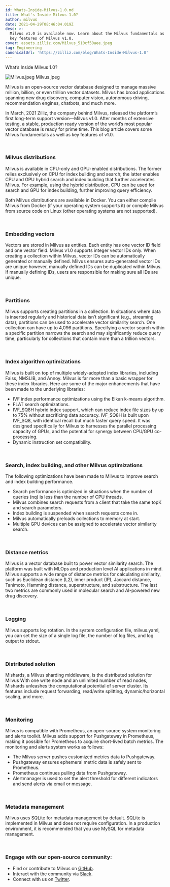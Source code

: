 ```yaml
---
id: Whats-Inside-Milvus-1.0.md
title: What's Inside Milvus 1.0?
author: milvus
date: 2021-04-29T08:46:04.019Z
desc: >-
  Milvus v1.0 is available now. Learn about the Milvus fundamentals as well as
  key features of Milvus v1.0.
cover: assets.zilliz.com/Milvus_510cf50aee.jpeg
tag: Engineering
canonicalUrl: 'https://zilliz.com/blog/Whats-Inside-Milvus-1.0'
---
```

<custom-h1>What’s Inside Milvus 1.0?</custom-h1><p>
  <span class="img-wrapper">
    <img translate="no" src="https://assets.zilliz.com/Milvus_510cf50aee.jpeg" alt="Milvus.jpeg" class="doc-image" id="milvus.jpeg" />
    <span>Milvus.jpeg</span>
  </span>
</p>
<p>Milvus is an open-source vector database designed to manage massive million, billion, or even trillion vector datasets. Milvus has broad applications spanning new drug discovery, computer vision, autonomous driving, recommendation engines, chatbots, and much more.</p>
<p>In March, 2021 Zilliz, the company behind Milvus, released the platform’s first long-term support version—Milvus v1.0. After months of extensive testing, a stable, production ready version of the world’s most popular vector database is ready for prime time. This blog article covers some Milvus fundamentals as well as key features of v1.0.</p>
<p><br/></p>
<h3 id="Milvus-distributions" class="common-anchor-header">Milvus distributions</h3><p>Milvus is available in CPU-only and GPU-enabled distributions. The former relies exclusively on CPU for index building and search; the latter enables CPU and GPU hybrid search and index building that further accelerates Milvus. For example, using the hybrid distribution, CPU can be used for search and GPU for index building, further improving query efficiency.</p>
<p>Both Milvus distributions are available in Docker. You can either compile Milvus from Docker (if your operating system supports it) or compile Milvus from source code on Linux (other operating systems are not supported).</p>
<p><br/></p>
<h3 id="Embedding-vectors" class="common-anchor-header">Embedding vectors</h3><p>Vectors are stored in Milvus as entities. Each entity has one vector ID field and one vector field. Milvus v1.0 supports integer vector IDs only. When creating a collection within Milvus, vector IDs can be automatically generated or manually defined. Milvus ensures auto-generated vector IDs are unique however, manually defined IDs can be duplicated within Milvus. If manually defining IDs, users are responsible for making sure all IDs are unique.</p>
<p><br/></p>
<h3 id="Partitions" class="common-anchor-header">Partitions</h3><p>Milvus supports creating partitions in a collection. In situations where data is inserted regularly and historical data isn’t significant (e.g., streaming data), partitions can be used to accelerate vector similarity search. One collection can have up to 4,096 partitions. Specifying a vector search within a specific partition narrows the search and may significantly reduce query time, particularly for collections that contain more than a trillion vectors.</p>
<p><br/></p>
<h3 id="Index-algorithm-optimizations" class="common-anchor-header">Index algorithm optimizations</h3><p>Milvus is built on top of multiple widely-adopted index libraries, including Faiss, NMSLIB, and Annoy. Milvus is far more than a basic wrapper for these index libraries. Here are some of the major enhancements that have been made to the underlying libraries:</p>
<ul>
<li>IVF index performance optimizations using the Elkan k-means algorithm.</li>
<li>FLAT search optimizations.</li>
<li>IVF_SQ8H hybrid index support, which can reduce index file sizes by up to 75% without sacrificing data accuracy. IVF_SQ8H is built upon IVF_SQ8, with identical recall but much faster query speed. It was designed specifically for Milvus to harnesses the parallel processing capacity of GPUs, and the potential for synergy between CPU/GPU co-processing.</li>
<li>Dynamic instruction set compatibility.</li>
</ul>
<p><br/></p>
<h3 id="Search-index-building-and-other-Milvus-optimizations" class="common-anchor-header">Search, index building, and other Milvus optimizations</h3><p>The following optimizations have been made to Milvus to improve search and index building performance.</p>
<ul>
<li>Search performance is optimized in situations when the number of queries (nq) is less than the number of CPU threads.</li>
<li>Milvus combines search requests from a client that take the same topK and search parameters.</li>
<li>Index building is suspended when search requests come in.</li>
<li>Milvus automatically preloads collections to memory at start.</li>
<li>Multiple GPU devices can be assigned to accelerate vector similarity search.</li>
</ul>
<p><br/></p>
<h3 id="Distance-metrics" class="common-anchor-header">Distance metrics</h3><p>Milvus is a vector database built to power vector similarity search. The platform was built with MLOps and production level AI applications in mind. Milvus supports a wide range of distance metrics for calculating similarity, such as Euclidean distance (L2), inner product (IP), Jaccard distance, Tanimoto, Hamming distance, superstructure, and substructure. The last two metrics are commonly used in molecular search and AI-powered new drug discovery.</p>
<p><br/></p>
<h3 id="Logging" class="common-anchor-header">Logging</h3><p>Milvus supports log rotation. In the system configuration file, milvus.yaml, you can set the size of a single log file, the number of log files, and log output to stdout.</p>
<p><br/></p>
<h3 id="Distributed-solution" class="common-anchor-header">Distributed solution</h3><p>Mishards, a Milvus sharding middleware, is the distributed solution for Milvus With one write node and an unlimited number of read nodes, Mishards unleashes the computational potential of server cluster. Its features include request forwarding, read/write splitting, dynamic/horizontal scaling, and more.</p>
<p><br/></p>
<h3 id="Monitoring" class="common-anchor-header">Monitoring</h3><p>Milvus is compatible with Prometheus, an open-source system monitoring and alerts toolkit. Milvus adds support for Pushgateway in Prometheus, making it possible for Prometheus to acquire short-lived batch metrics. The monitoring and alerts system works as follows:</p>
<ul>
<li>The Milvus server pushes customized metrics data to Pushgateway.</li>
<li>Pushgateway ensures ephemeral metric data is safely sent to Prometheus.</li>
<li>Prometheus continues pulling data from Pushgateway.</li>
<li>Alertmanager is used to set the alert threshold for different indicators and send alerts via email or message.</li>
</ul>
<p><br/></p>
<h3 id="Metadata-management" class="common-anchor-header">Metadata management</h3><p>Milvus uses SQLite for metadata management by default. SQLite is implemented in Milvus and does not require configuration. In a production environment, it is recommended that you use MySQL for metadata management.</p>
<p><br/></p>
<h3 id="Engage-with-our-open-source-community" class="common-anchor-header">Engage with our open-source community:</h3><ul>
<li>Find or contribute to Milvus on <a href="https://github.com/milvus-io/milvus/">GitHub</a>.</li>
<li>Interact with the community via <a href="https://join.slack.com/t/milvusio/shared_invite/zt-e0u4qu3k-bI2GDNys3ZqX1YCJ9OM~GQ">Slack</a>.</li>
<li>Connect with us on <a href="https://twitter.com/milvusio">Twitter</a>.</li>
</ul>
